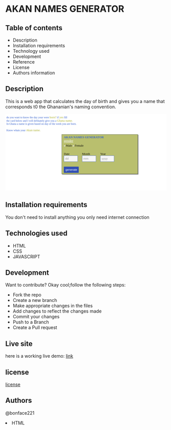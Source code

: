 # AKAN NAMES GENERATOR
## Table of contents
<ul>
    <li>Description</li>
    <li>Installation requirements</li>
    <li>Technology used</li>
    <li>Development</li>
    <li>Reference</li>
    <li>License</li>
    <li>Authors information</li>
    
</ul>

## Description
This is a web app that calculates the day of birth and gives you a name
that corresponds t0 the Ghananian's naming convention.

![image](images/calculatorPic.png)

## Installation requirements
You don't need to install anything you only need internet connection

## Technologies used
<ul>
   <li>HTML</li>
   <li>CSS</li>
   <li>JAVASCRIPT</li>
</ul>

## Development
  Want to contribute? Okay cool;follow the following steps:
<ul>
   <li>Fork the repo</li>
   <li>Create a new branch</li>
   <li>Make appropriate changes in the files</li>
   <li>Add changes to reflect the changes made</li>
   <li>Commit your changes</li>
   <li>Push to a Branch</li>
   <li>Create a Pull request</li>
</ul>

## Live site
here is a working live demo: [link](https://bonface221.github.io/Birthday-calculator/)
## license
[license](LICENSE)
## Authors
@bonface221<li>HTML</li>

